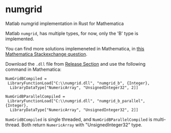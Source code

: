 # numgrid
Matlab numgrid implementation in Rust for Mathematica

Matlab `numgrid`, has multiple types, for now, only the 'B' type is implemented.

You can find more solutions implemeneted in Mathematica, in [this Mathematica Stackexchange question](https://mathematica.stackexchange.com/q/270516/77079).

Download the `.dll` file from [Release Section](https://github.com/ben-izd/numgrid/releases/tag/Main) and use the following command in Mathematica:
```
NumGridBCompiled = 
 LibraryFunctionLoad["C:\\numgrid.dll", "numgrid_b", {Integer}, 
  LibraryDataType["NumericArray", "UnsignedInteger32", 2]]
  
NumGridBParallelCompiled = 
 LibraryFunctionLoad["C:\\numgrid.dll", "numgrid_b_parallel", {Integer}, 
  LibraryDataType["NumericArray", "UnsignedInteger32", 2]]
```
`NumGridBCompiled` is single threaded, and `NumGridBParallelCompiled` is multi-thread. Both return  `NumericArray` with "UnsignedInteger32" type.
